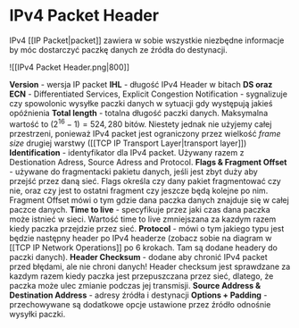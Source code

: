 # IPv4 Packet Header
IPv4 [[IP Packet|packet]] zawiera w sobie wszystkie niezbędne informacje by móc dostarczyć paczkę danych ze źródła do destynacji.

![[IPv4 Packet Header.png|800]]

**Version** - wersja IP packet
**IHL** - długość IPv4 Header w bitach 
**DS oraz ECN** - Differentiated Services, Explicit Congestion Notification - sygnalizuje czy spowolonic wysyłke paczki danych w sytuacji gdy występują jakieś opóźnienia
**Total length** - totalna długość paczki danych. Maksymalna wartość to $(2^{16}-1) = 524,280$ bitów. Niestety jednak nie użyjemy całej przestrzeni, ponieważ IPv4 packet jest ograniczony przez wielkość *frame size* drugiej warstwy ([[TCP IP Transport Layer|transport layer]]) 
**Identification** - identyfikator dla IPv4 packet. Używany razem z Destionation Adress, Source Adress and Protocol.
**Flags & Fragment Offset** - używane do fragmentacki pakietu danych, jeśli jest zbyt duży aby przejść przez daną sieć. 
Flags określa czy dany pakiet fragmentować czy nie, oraz czy jest to ostatni fragment czy jeszcze będą kolejne po nim.
Fragment Offset mówi o tym gdzie dana paczka danych znajduje się w całej paczce danych.
**Time to live** - specyfikuje przez jaki czas dana paczka może istnieć w sieci. Wartość time to live zmniejszana za kazdym razem kiedy paczka przejdzie przez sieć.
**Protocol** - mówi o tym jakiego typu jest będzie następny header po IPv4 headerze (zobacz sobie na diagram w [[TCP IP Network Operations]] po 6 krokach. Tam są dodane headery do paczki danych).
**Header Checksum** - dodane aby chronić IPv4 packet przed błędami, ale nie chroni danych! Header checksum jest sprawdzane za kazdym razem kiedy paczka jest przepuszczana przez sieć, dlatego, że paczka może ulec zmianie podczas jej transmisji.
**Source Address & Destination Address** - adresy źródła i destynacji
**Options + Padding** - przechowywane są dodatkowe opcje ustawione przez źródło odnośnie wysyłki paczki. 


